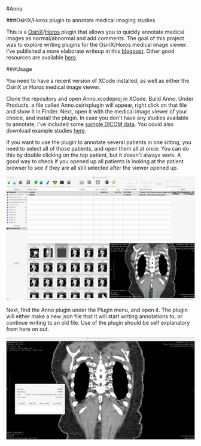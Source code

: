 #Anno

###OsiriX/Horos plugin to annotate medical imaging studies

This is a [OsiriX](https://github.com/pixmeo)/[Horos](https://github.com/horosproject) plugin that allows you to quickly annotate medical images as normal/abnormal and add comments. The goal of this project was to explore writing plugins for the OsiriX/Horos medical image viewer. I've published a more elaborate writeup in this [blogpost](https://medium.com). Other good resources are available [here](https://osirixpluginbasics.wordpress.com/).

###Usage

You need to have a recent version of XCode installed, as well as either the OsiriX or Horos medical image viewer.

Clone the repository and open Anno.xcodeproj in XCode. Build Anno. Under Products, a file called Anno.osirixplugin will appear, right click on that file and show it in Finder. Next, open it with the medical image viewer of your choice, and install the plugin. In case you don't have any studies available to annotate, I've included some [sample DICOM data](sample_data). You could also download example studies [here](http://www.osirix-viewer.com/datasets/).

If you want to use the plugin to annotate several patients in one sitting, you need to select all of those patients, and open them all at once. You can do this by double clicking on the top patient, but it doesn't always work. A good way to check if you opened up all patients is looking at the patient browser to see if they are all still selected after the viewer opened up.

![browserController](screengrabs/browserController.jpg "Both Artifix and Obelix must be selected")

Next, find the Anno plugin under the Plugin menu, and open it. The plugin will either make a new json file that it will start writing annotations to, or continue writing to an old file.
Use of the plugin should be self explanatory from here on out.

![viewerController](screengrabs/viewerController.jpg "Have fun annotating!")

